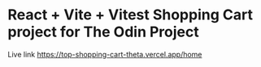 # React + Vite + Vitest Shopping Cart project for The Odin Project
Live link https://top-shopping-cart-theta.vercel.app/home
